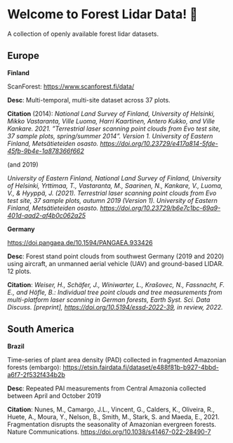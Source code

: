 # Welcome to Forest Lidar Data! :evergreen_tree:

A collection of openly available forest lidar datasets.


## Europe

**Finland**

ScanForest: https://www.scanforest.fi/data/

**Desc**: Multi-temporal, multi-site dataset across 37 plots.

**Citation** (2014): *National Land Survey of Finland, University of Helsinki, Mikko Vastaranta, Ville Luoma, Harri Kaartinen, Antero Kukko, and Ville Kankare. 2021. ”Terrestrial laser scanning point clouds from Evo test site, 37 sample plots, spring/summer 2014”. Version 1. University of Eastern Finland, Metsätieteiden osasto. https://doi.org/10.23729/e417a814-5fde-45fb-9b4e-1a878366f662*

(and 2019)

*University of Eastern Finland, National Land Survey of Finland, University of Helsinki, Yrttimaa, T., Vastaranta, M., Saarinen, N., Kankare, V., Luoma, V., & Hyyppä, J. (2021). Terrestrial laser scanning point clouds from Evo test site, 37 sample plots, autumn 2019 (Version 1). University of Eastern Finland, Metsätieteiden osasto. https://doi.org/10.23729/b6e7c1bc-69a9-401d-aad2-af4b0c062a25*

**Germany**

https://doi.pangaea.de/10.1594/PANGAEA.933426

**Desc**: Forest stand point clouds from southwest Germany (2019 and 2020) using aircraft, an unmanned aerial vehicle (UAV) and ground-based LIDAR. 12 plots.

**Citation**: *Weiser, H., Schäfer, J., Winiwarter, L., Krašovec, N., Fassnacht, F. E., and Höfle, B.: Individual tree point clouds and tree measurements from multi-platform laser scanning in German forests, Earth Syst. Sci. Data Discuss. [preprint], https://doi.org/10.5194/essd-2022-39, in review, 2022.*

## South America

**Brazil**

Time-series of plant area density (PAD) collected in fragmented Amazonian forests (embargo): https://etsin.fairdata.fi/dataset/e488f81b-b927-4bbd-a6f7-2f532f434b2b

**Desc**: Repeated PAI measurements from Central Amazonia collected between April and October 2019

**Citation**: Nunes, M., Camargo, J.L., Vincent, G., Calders, K., Oliveira, R., Huete, A., Moura, Y., Nelson, B., Smith, M., Stark, S. and Maeda, E., 2021. Fragmentation disrupts the seasonality of Amazonian evergreen forests. Nature Communications. https://doi.org/10.1038/s41467-022-28490-7


